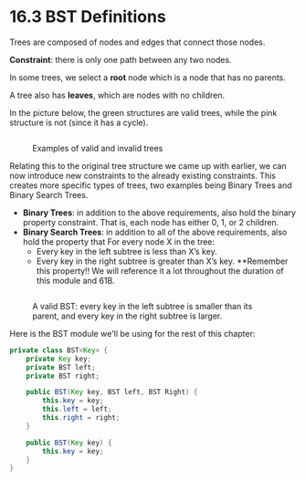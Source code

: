 # 16.3 BST Definitions

Trees are composed of nodes and edges that connect those nodes.&#x20;

**Constraint**: there is only one path between any two nodes.

In some trees, we select a **root** node which is a node that has no parents.

A tree also has **leaves**, which are nodes with no children.

In the picture below, the green structures are valid trees, while the pink structure is not (since it has a cycle).

<figure><img src="../.gitbook/assets/image (58).png" alt=""><figcaption><p>Examples of valid and invalid trees</p></figcaption></figure>

Relating this to the original tree structure we came up with earlier, we can now introduce new constraints to the already existing constraints. This creates more specific types of trees, two examples being Binary Trees and Binary Search Trees.

* **Binary Trees**: in addition to the above requirements, also hold the binary property constraint. That is, each node has either 0, 1, or 2 children.
* **Binary Search Trees**: in addition to all of the above requirements, also hold the property that For every node X in the tree:
  * Every key in the left subtree is less than X’s key.
  * Every key in the right subtree is greater than X’s key. \*\*Remember this property!! We will reference it a lot throughout the duration of this module and 61B.

<figure><img src="../.gitbook/assets/image (139).png" alt=""><figcaption><p>A valid BST: every key in the left subtree is smaller than its parent, and every key in the right subtree is larger.</p></figcaption></figure>

Here is the BST module we'll be using for the rest of this chapter:

```java
private class BST<Key> {
    private Key key;
    private BST left;
    private BST right;

    public BST(Key key, BST left, BST Right) {
        this.key = key;
        this.left = left;
        this.right = right;
    }

    public BST(Key key) {
        this.key = key;
    }
}
```
